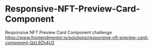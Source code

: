 # Responsive-NFT-Preview-Card-Component
Responsive NFT Preview Card Component challenge https://www.frontendmentor.io/solutions/responsive-nft-preview-card-component-QzL9Zh4U2
